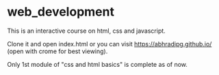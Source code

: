 # web_development

This is an interactive course on html, css and javascript.

Clone it and open index.html or you can visit https://abhradipg.github.io/ (open with crome for best viewing).

Only 1st module of "css and html basics" is complete as of now.
